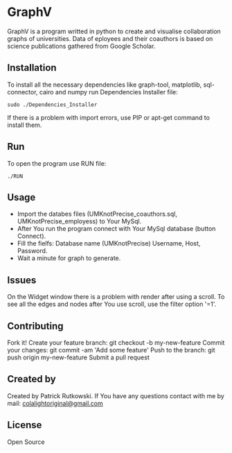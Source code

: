 # GraphV

GraphV is a program writted in python to create and visualise collaboration graphs of universities. Data of eployees and their coauthors is based on science publications gathered from Google Scholar.
## Installation

To install all the necessary dependencies like graph-tool, matplotlib, sql-connector, cairo and numpy run 
Dependencies Installer file:

```sudo ./Dependencies_Installer```

If there is a problem with import errors, use PIP or apt-get command to install them.

## Run

To open the program use RUN file:

```./RUN```

## Usage

* Import the databes files (UMKnotPrecise_coauthors.sql, UMKnotPrecise_employess) to Your MySql.
* After You run the program connect with Your MySql database (button Connect).
* Fill the fielfs: Database name (UMKnotPrecise) Username, Host, Password.
* Wait a minute for graph to generate.

## Issues

On the Widget window there is a problem with render after using a scroll. To see all the edges and nodes after You use scroll, use the filter option '=1'. 

## Contributing

Fork it!
Create your feature branch: git checkout -b my-new-feature
Commit your changes: git commit -am 'Add some feature'
Push to the branch: git push origin my-new-feature
Submit a pull request

## Created by

Created by Patrick Rutkowski. If You have any questions contact with me by mail: colalightoriginal@gmail.com
## License

Open Source
